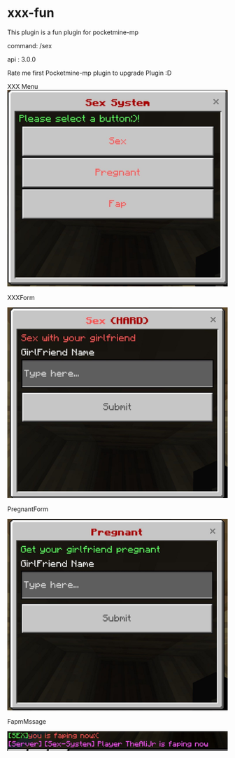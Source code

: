 # xxx-fun
This plugin is a fun plugin for pocketmine-mp


command: /sex

api : 3.0.0 

Rate me first Pocketmine-mp plugin to upgrade Plugin :D



XXX Menu
<img src="/readmescreen/xxxmenu.jpg" alt="Alt text" title="xxxmenu">


XXXForm

<img src="/readmescreen/xxxform.jpg" alt="Alt text" title="xxxform">

PregnantForm

<img src="/readmescreen/pregnantform.jpg" alt="Alt text" title="pregnantform">

FapmMssage

<img src="/readmescreen/fapmessage.jpg" alt="Alt text" title="FapMessage">
